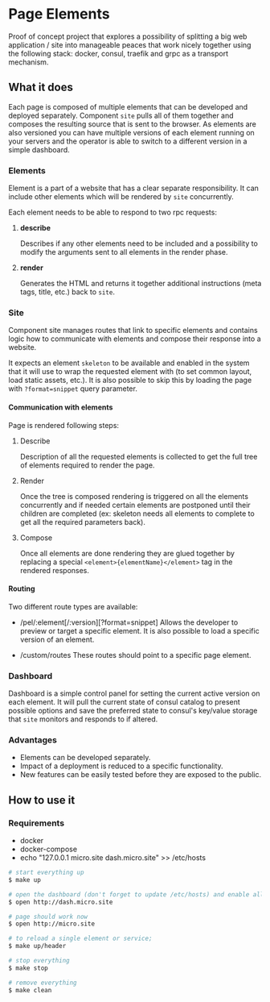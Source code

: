 # Page Elements

Proof of concept project that explores a possibility of splitting a big web application / site into manageable peaces that work nicely together using the following stack: docker, consul, traefik and grpc as a transport mechanism.

## What it does

Each page is composed of multiple elements that can be developed and deployed separately. Component `site` pulls all of them together and composes the resulting source that is sent to the browser. As elements are also versioned you can have multiple versions of each element running on your servers and the operator is able to switch to a different version in a simple dashboard.

### Elements

Element is a part of a website that has a clear separate responsibility. It can include other elements which will be rendered by `site` concurrently.

Each element needs to be able to respond to two rpc requests:

1. **describe**

     Describes if any other elements need to be included and a possibility to modify the arguments sent to all elements in the render phase.

2. **render**

    Generates the HTML and returns it together additional instructions (meta tags, title, etc.) back to `site`.
 
### Site
 
Component site manages routes that link to specific elements and contains logic how to communicate with elements and compose their response into a website.

It expects an element `skeleton` to be available and enabled in the system that it will use to wrap the requested element with (to set common layout, load static assets, etc.). It is also possible to skip this by loading the page with `?format=snippet` query parameter.

#### Communication with elements

Page is rendered following steps:

1. Describe

    Description of all the requested elements is collected to get the full tree of elements required to render the page.

2. Render

    Once the tree is composed rendering is triggered on all the elements concurrently and if needed certain elements are postponed until their children are completed (ex: skeleton needs all elements to complete to get all the required parameters back).

3. Compose

    Once all elements are done rendering they are glued together by replacing a special `<element>{elementName}</element>` tag in the rendered responses.

#### Routing

Two different route types are available:
* /pel/:element[/:version][?format=snippet]
    Allows the developer to preview or target a specific element. It is also possible to load a specific version of an element.

* /custom/routes
    These routes should point to a specific page element.

### Dashboard

Dashboard is a simple control panel for setting the current active version on each element. It will pull the current state of consul catalog to present possible options and save the preferred state to consul's key/value storage that `site` monitors and responds to if altered.

### Advantages

* Elements can be developed separately.
* Impact of a deployment is reduced to a specific functionality.
* New features can be easily tested before they are exposed to the public.

## How to use it

### Requirements

* docker
* docker-compose
* echo "127.0.0.1 micro.site dash.micro.site" >> /etc/hosts

```bash
# start everything up
$ make up

# open the dashboard (don't forget to update /etc/hosts) and enable all elements
$ open http://dash.micro.site

# page should work now
$ open http://micro.site

# to reload a single element or service;
$ make up/header

# stop everything
$ make stop

# remove everything
$ make clean
```


